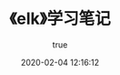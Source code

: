 ﻿---
pageComponent:
  name: Catalogue
  data:
    path: 《elk》学习笔记
    imgUrl: https://cdn.jsdelivr.net/gh/lzq70112/images@9d659822fdc626e03ca922746d1e83cab91b57a9/blog/elk.png
    description: 本章内容是博主的elk学习笔记，非教程文档，请以官方文档为准。
title: 《elk》学习笔记
date: 2020-02-04 12:16:12
permalink: /note/elk/
article: false
comment: false
editLink: false
author:
  name: lzq70112
  link: https://github.com/lzq70112
---
